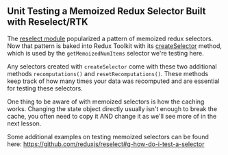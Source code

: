 ## Unit Testing a Memoized Redux Selector Built with Reselect/RTK

The [reselect module](https://github.com/reduxjs/reselect) popularized a pattern of memoized redux selectors. Now that pattern is baked into Redux Toolkit with its [createSelector](https://redux-toolkit.js.org/api/createSelector) method, which is used by the `getMemoizedNumItems` selector we're testing here.

Any selectors created with `createSelector` come with these two additional methods `recomputations()` and `resetRecomputations()`. These methods keep track of how many times your data was recomputed and are essential for testing these selectors.

One thing to be aware of with memoized selectors is how the caching works. Changing the state object directly usually isn't enough to break the cache, you often need to copy it AND change it as we'll see more of in the next lesson.

Some additional examples on testing memoized selectors can be found here: https://github.com/reduxjs/reselect#q-how-do-i-test-a-selector

